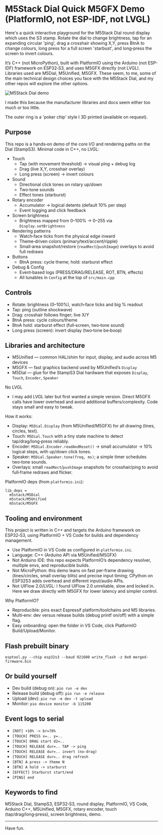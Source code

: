 # M5Stack Dial Quick M5GFX Demo (PlatformIO, not ESP-IDF, not LVGL)

Here's a quick interactive playground for the M5Stack Dial round display which uses the S3 stamp. Rotate the dial to change brightness, tap for an expanding circular 'ping', drag a crosshair showing X,Y, press BtnA to change colours, long press for a full screen 'starbust', and long‑press the screen to invert colours.

It’s C++ (not MicroPython), built with PlatformIO using the Arduino (not ESP-IDF) framework on ESP32‑S3, and uses M5GFX directly (not LVGL). Libraries used are M5Dial, M5Unified, M5GFX. These seem, to me, some of the main technical design choices you face with the M5Stack Dial, and my other repos will explore the other options.

![M5Stack Dial demo](docs/assets/m5stack-demo.gif)

I made this because the manufacturer libraries and docs seem either too much or too little.

The outer ring is a 'poker chip' style I 3D printed (available on request).

## Purpose

This repo is a hands‑on demo of the core I/O and rendering paths on the Dial (StampS3). Minimal code in C++, no LVGL:

- Touch
  - Tap (with movement threshold) → visual ping + debug log
  - Drag (live X,Y, crosshair overlay)
  - Long press (screen) → invert colours
- Sound
  - Directional click tones on rotary up/down
  - Two‑tone sounds
  - Effect tones (starburst)
- Rotary encoder
  - Accumulator → logical detents (default 10% per step)
  - Event logging and click feedback
- Screen brightness
  - Brightness mapped from 0–100% → 0–255 via `Display.setBrightness`
- Rendering patterns
  - Watch‑face ticks from the physical edge inward
  - Theme‑driven colors (primary/text/accent/ripple)
  - Small‑area snapshot/restore (`readRect`/`pushImage`) overlays to avoid full redraws
- Buttons
  - BtnA press: cycle theme; hold: starburst effect
- Debug & Config
  - Event‑based logs (PRESS/DRAG/RELEASE, ROT, BTN, effects)
  - All tunables in `Config` at the top of `src/main.cpp`

## Controls

- Rotate: brightness (0–100%), watch‑face ticks and big % readout
- Tap: ping (outline shockwave)
- Drag: crosshair follows finger; live X/Y
- BtnA press: cycle colours/theme
- BtnA hold: starburst effect (full‑screen, two‑tone sound)
- Long press (screen): invert display (two‑tone be‑boop)

## Libraries and architecture

- M5Unified — common HAL/shim for input, display, and audio across M5 devices
- M5GFX — fast graphics backend used by M5Unified’s `Display`
- M5Dial — glue for the StampS3 Dial hardware that exposes `Display`, `Touch`, `Encoder`, `Speaker`

No LVGL
- I may add LVGL later but first wanted a simple version. Direct M5GFX calls have lower overhead and avoid additional buffers/complexity. Code stays small and easy to tweak.

How it works:
- Display: `M5Dial.Display` (from M5Unified/M5GFX) for all drawing (lines, circles, text).
- Touch: `M5Dial.Touch` with a tiny state machine to detect tap/drag/long‑press reliably.
- Encoder: `M5Dial.Encoder.readAndReset()` → small accumulator → 10% logical steps, with up/down click tones.
- Speaker: `M5Dial.Speaker.tone(freq, ms)`; a simple timer schedules two‑tone sounds.
- Overlays: small `readRect`/`pushImage` snapshots for crosshair/ping to avoid full‑frame redraws and flicker.

PlatformIO deps (from `platformio.ini`):

```
lib_deps =
  m5stack/M5Dial
  m5stack/M5Unified
  m5stack/M5GFX
```

## Tooling and environment

This project is written in C++ and targets the Arduino framework on ESP32‑S3, using PlatformIO + VS Code for builds and dependency management.

- Use PlatformIO in VS Code as configured in `platformio.ini`.
- Language: C++ (Arduino API via M5Unified/M5GFX)
- Not Arduino IDE: this repo expects PlatformIO’s dependency resolver, multiple envs, and reproducible builds.
- Not MicroPython: this demo leans on fast per‑frame drawing (lines/circles, small overlay blits) and precise input timing; CPython on ESP32S3 adds overhead and different input/audio APIs.
- Not UIFlow 2.0/LVGL: I found UIFlow 2.0 unreliable, slow and locked in. Here we draw directly with M5GFX for lower latency and simpler control.

Why PlatformIO?
- Reproducible: pins exact Espressif platform/toolchains and M5 libraries.
- Multi‑env: dev versus release builds (debug printf on/off) with a simple flag.
- Easy onboarding: open the folder in VS Code, click PlatformIO Build/Upload/Monitor.

## Flash prebuilt binary

  `esptool.py --chip esp32s3 --baud 921600 write_flash -z 0x0 merged-firmware.bin`

## Or build yourself

- Dev build (debug on): `pio run -e dev`
- Release build (debug off): `pio run -e release`
- Upload (dev): `pio run -e dev -t upload`
- Monitor: `pio device monitor -b 115200`

## Event logs to serial

- `[ROT] +10% -> br=70%`
- `[TOUCH] PRESS x=.. y=..`
- `[TOUCH] DRAG start d2=..`
- `[TOUCH] RELEASE dur=.. TAP -> ping`
- `[TOUCH] RELEASE dur=.. invert (no-drag)`
- `[TOUCH] RELEASE dur=.. drag refresh`
- `[BTN] A press -> theme N`
- `[BTN] A hold -> starburst`
- `[EFFECT] Starburst start/end`
- `[PING] end`

## Keywords to find

M5Stack Dial, StampS3, ESP32‑S3, round display, PlatformIO, VS Code, Arduino C++, M5Unified, M5GFX, rotary encoder, touch (tap/drag/long‑press), screen brightness, demo.

---

Have fun.
